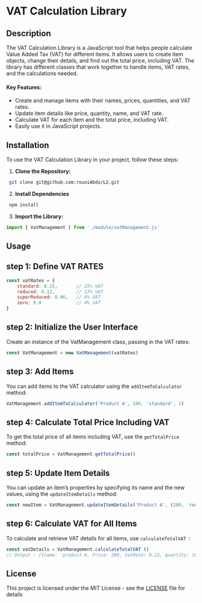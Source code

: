 # VAT Calculation Library


## Description
The VAT Calculation Library is a JavaScript tool that helps people calculate Value Added Tax (VAT) for different items. It allows users to create item objects, change their details, and find out the total price, including VAT. The library has different classes that work together to handle items, VAT rates, and the calculations needed.

#### Key Features:

- Create and manage items with their names, prices, quantities, and VAT rates.
- Update item details like price, quantity, name, and VAT rate.
- Calculate VAT for each item and the total price, including VAT.
- Easily use it in JavaScript projects.
## Installation
To use the VAT Calculation Library in your project, follow these steps:
1. **Clone the Repository:**
```bash
 git clone git@github.com:rouniAbdo/L2.git
 ```
2. **Install Dependencies**
```bash
 npm install
 ```
3. **Import the Library:**
```javascript
import { VatManagement } from './module/vatManagement.js'
```

## Usage

## step 1: **Define VAT RATES**
```javascript
const vatRates = {
    standard: 0.25,       // 25% VAT
    reduced: 0.12,        // 12% VAT
    superReduced: 0.06,   // 6% VAT
    zero: 0.0             // 0% VAT
}
```
## step 2: **Initialize the User Interface**
Create an instance of the VatManagement class, passing in the VAT rates:
```javascript
const VatManagement = new VatManagement(vatRates)
```
## step 3: **Add Items**
You can add items to the VAT calculator using the `addItemToCalculator` method:
```javascript
VatManagement.addItemToCalculator('Product A', 100, 'standard', 2)
```
## step 4: **Calculate Total Price Including VAT**
To get the total price of all items including VAT, use the `getTotalPrice` method:
```javascript 
const totalPrice = VatManagement.getTotalPrice()
```
## step 5: **Update Item Details**
You can update an item’s properties by specifying its name and the new values, using the `updateItemDetails` method:
```javascript
const newItem = VatManagement.updateItemDetails('Product A', (200, 'reduced', 10))
```
## step 6: **Calculate VAT for All Items**
To calculate and retrieve VAT details for all items, use `calculateTotalVAT `:
```javascript
const vatDetails = VatManagement.calculateTotalVAT ()
// Output : [{name: 'product A, Price: 200, VatRate: 0.12, quantity: 10, VAT: 240, total: 2 240 }]
```

## License
This project is licensed under the MIT License - see the [LICENSE](./docs/LICENSE) file for details